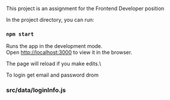 This project is an assignment for the Frontend Developer position 

In the project directory, you can run:

### `npm start`

Runs the app in the development mode.\
Open [http://localhost:3000](http://localhost:3000) to view it in the browser.

The page will reload if you make edits.\

To login get email and password drom
### src/data/loginInfo.js
